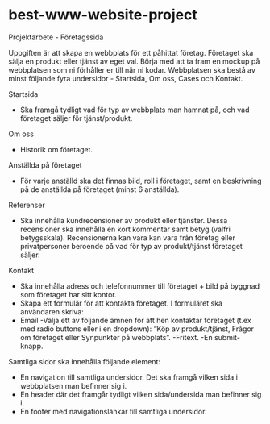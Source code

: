 # best-www-website-project

Projektarbete - Företagssida

Uppgiften är att skapa en webbplats för ett påhittat företag. Företaget ska sälja en produkt eller tjänst av eget val. 
Börja med att ta fram en mockup på webbplatsen som ni förhåller er till när ni kodar.
Webbplatsen ska bestå av minst följande fyra undersidor - Startsida, Om oss, Cases och Kontakt.

Startsida 
- Ska framgå tydligt vad för typ av webbplats man hamnat på, och vad företaget säljer för tjänst/produkt.

Om oss
- Historik om företaget.

Anställda på företaget 
- För varje anställd ska det finnas bild, roll i företaget, samt en beskrivning på de anställda på företaget (minst 6 anställda).

Referenser
- Ska innehålla kundrecensioner av produkt eller tjänster. Dessa recensioner ska innehålla en kort kommentar samt betyg (valfri betygsskala). Recensionerna kan vara kan vara från företag eller privatpersoner beroende på vad för typ av produkt/tjänst företaget säljer.

Kontakt
- Ska innehålla adress och telefonnummer till företaget + bild på byggnad som företaget har sitt kontor.
- Skapa ett formulär för att kontakta företaget. I formuläret ska användaren skriva:
- Email
-Välja ett av följande ämnen för att hen kontaktar företaget (t.ex med radio buttons eller i en dropdown): “Köp av produkt/tjänst, Frågor om företaget eller Synpunkter på webbplats”.
-Fritext.
-En submit-knapp.


Samtliga sidor ska innehålla följande element:
- En navigation till samtliga undersidor. Det ska framgå vilken sida i webbplatsen man befinner sig i.
- En header där det framgår tydligt vilken sida/undersida man befinner sig i.
- En footer med navigationslänkar till samtliga undersidor.
